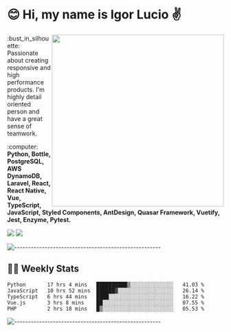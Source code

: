 # :blush: Hi, my name is Igor Lucio :v:

<img src="https://github-readme-stats.vercel.app/api?username=iguit0&show_icons=true&count_private=true&theme=tokyonight" min-width="400px" max-width="400px" width="400px" align="right" />

<p align="left"> 
  :bust_in_silhouette: Passionate about creating responsive and high performance products.
  I'm highly detail oriented person and have a great sense of teamwork.
</p>

<p align="left">
  :computer: <strong>Python, Bottle, PostgreSQL, AWS DynamoDB, Laravel, React, React Native, Vue, TypeScript, JavaScript, Styled Components, AntDesign, Quasar Framework, Vuetify, Jest, Enzyme, Pytest.</strong>
</p>

<p align="left">
  <a href="https://www.linkedin.com/in/igor-lucio-alves" target="_blank" rel="noopener noreferrer" alt="Linkedin">
  <img src="https://img.shields.io/badge/LinkedIn-0077B5?style=for-the-badge&logo=linkedin&logoColor=white" /></a>

  <a href="https://t.me/iguit0" target="_blank" rel="noopener noreferrer" alt="Telegram">
  <img src="https://img.shields.io/badge/Telegram-2CA5E0?style=for-the-badge&logo=telegram&logoColor=white" /></a>
</p>

![-----------------------------------------------------](https://raw.githubusercontent.com/andreasbm/readme/master/assets/lines/aqua.png)

## :man_technologist: Weekly Stats
<!--START_SECTION:waka-->
```text
Python       17 hrs 4 mins   ██████████▒░░░░░░░░░░░░░░   41.03 % 
JavaScript   10 hrs 52 mins  ██████▓░░░░░░░░░░░░░░░░░░   26.14 % 
TypeScript   6 hrs 44 mins   ████░░░░░░░░░░░░░░░░░░░░░   16.22 % 
Vue.js       3 hrs 8 mins    ██░░░░░░░░░░░░░░░░░░░░░░░   07.55 % 
PHP          2 hrs 18 mins   █▒░░░░░░░░░░░░░░░░░░░░░░░   05.53 % 
```
<!--END_SECTION:waka-->
![-----------------------------------------------------](https://raw.githubusercontent.com/andreasbm/readme/master/assets/lines/aqua.png)

